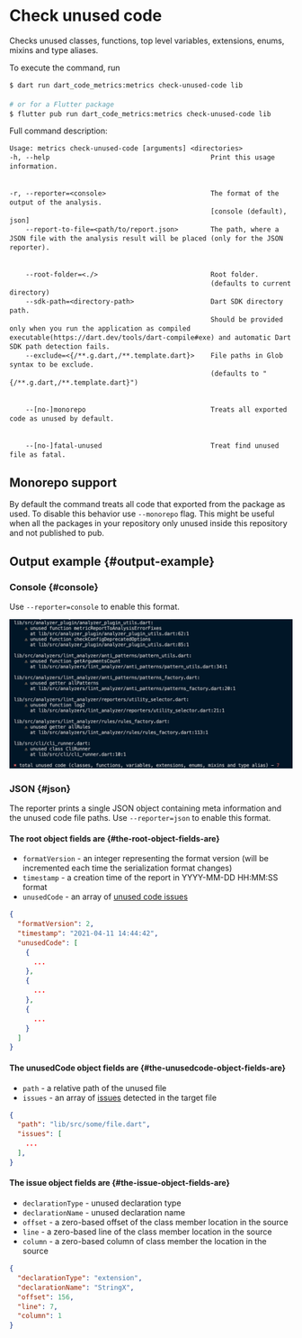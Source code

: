 # Check unused code

Checks unused classes, functions, top level variables, extensions, enums, mixins and type aliases.

To execute the command, run

```sh
$ dart run dart_code_metrics:metrics check-unused-code lib

# or for a Flutter package
$ flutter pub run dart_code_metrics:metrics check-unused-code lib
```

Full command description:

```text
Usage: metrics check-unused-code [arguments] <directories>
-h, --help                                        Print this usage information.


-r, --reporter=<console>                          The format of the output of the analysis.
                                                  [console (default), json]
    --report-to-file=<path/to/report.json>        The path, where a JSON file with the analysis result will be placed (only for the JSON reporter).


    --root-folder=<./>                            Root folder.
                                                  (defaults to current directory)
    --sdk-path=<directory-path>                   Dart SDK directory path. 
                                                  Should be provided only when you run the application as compiled executable(https://dart.dev/tools/dart-compile#exe) and automatic Dart SDK path detection fails.
    --exclude=<{/**.g.dart,/**.template.dart}>    File paths in Glob syntax to be exclude.
                                                  (defaults to "{/**.g.dart,/**.template.dart}")


    --[no-]monorepo                               Treats all exported code as unused by default.


    --[no-]fatal-unused                           Treat find unused file as fatal.
```

## Monorepo support

By default the command treats all code that exported from the package as used. To disable this behavior use `--monorepo` flag. This might be useful when all the packages in your repository only unused inside this repository and not published to pub.

## Output example {#output-example}

### Console {#console}

Use `--reporter=console` to enable this format.

![Console](../../static/img/unused-code-console-report.png)

### JSON {#json}

The reporter prints a single JSON object containing meta information and the unused code file paths. Use `--reporter=json` to enable this format.

#### The **root** object fields are {#the-root-object-fields-are}

- `formatVersion` - an integer representing the format version (will be incremented each time the serialization format changes)
- `timestamp` - a creation time of the report in YYYY-MM-DD HH:MM:SS format
- `unusedCode` - an array of [unused code issues](#the-unusedcode-object-fields-are)

```JSON
{
  "formatVersion": 2,
  "timestamp": "2021-04-11 14:44:42",
  "unusedCode": [
    {
      ...
    },
    {
      ...
    },
    {
      ...
    }
  ]
}
```

#### The **unusedCode** object fields are {#the-unusedcode-object-fields-are}

- `path` - a relative path of the unused file
- `issues` - an array of [issues](#the-issue-object-fields-are) detected in the target file

```JSON
{
  "path": "lib/src/some/file.dart",
  "issues": [
    ...
  ],
}
```

#### The **issue** object fields are {#the-issue-object-fields-are}

- `declarationType` - unused declaration type
- `declarationName` - unused declaration name
- `offset` - a zero-based offset of the class member location in the source
- `line` - a zero-based line of the class member  location in the source
- `column` - a zero-based column of class member  the location in the source

```JSON
{
  "declarationType": "extension",
  "declarationName": "StringX",
  "offset": 156,
  "line": 7,
  "column": 1
}
```
